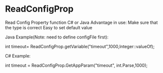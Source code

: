 # ReadConfigProp
Read Config Property function C# or Java
Advantage in use:
Make sure that the type is correct
Easy to set default value

Java Example(Note: need to define configFile first):

int timeout= ReadConfigProp.getVariable("timeout",1000,Integer::valueOf);

C# Example:

int timeout = ReadConfigProp.GetAppParam<int>("timeout", int.Parse,1000);

